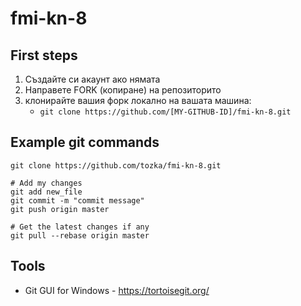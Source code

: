 # fmi-kn-8

## First steps
1. Създайте си акаунт ако нямата
2. Направете FORK (копиране) на репозиторито
3. клонирайте вашия форк локално на вашата машина:
   - `git clone https://github.com/[MY-GITHUB-ID]/fmi-kn-8.git`

## Example git commands
```
git clone https://github.com/tozka/fmi-kn-8.git

# Add my changes 
git add new_file
git commit -m "commit message"
git push origin master

# Get the latest changes if any 
git pull --rebase origin master

```



## Tools

- Git GUI for Windows - https://tortoisegit.org/ 

